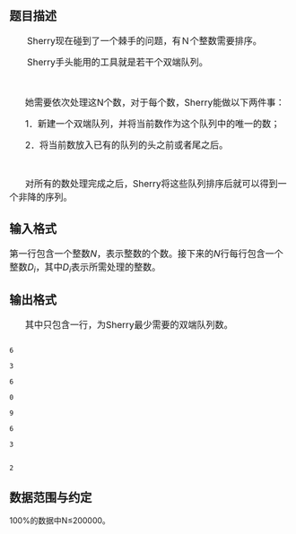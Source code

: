 ## 题目描述

<div style="margin: 13pt 0cm" align="center"></div>
<div>
 <span style="font-size: 12pt">       Sherry</span><span style="font-size: 12pt">现在碰到了一个棘手的问题，有Ｎ个整数需要排序。</span>
</div>
<div>
 <span style="font-size: 12pt">       Sherry</span><span style="font-size: 12pt">手头能用的工具就是若干个双端队列。</span>
</div>
<div>
 <span style="font-size: 12pt">       </span>
</div>
<div style="text-indent: 21pt">
 <span style="font-size: 12pt">她需要依次处理这</span><span style="font-size: 12pt">N</span><span style="font-size: 12pt">个数，对于每个数，</span><span style="font-size: 12pt">Sherry</span><span style="font-size: 12pt">能做以下两件事：</span>
</div>
<div style="margin: 0cm 0cm 0pt 39pt; text-indent: -18pt">
 <span style="font-size: 12pt">1．</span><span style="font-size: 12pt">新建一个双端队列，并将当前数作为这个队列中的唯一的数；</span>
</div>
<div style="margin: 0cm 0cm 0pt 39pt; text-indent: -18pt">
 <span style="font-size: 12pt">2．</span><span style="font-size: 12pt">将当前数放入已有的队列的头之前或者尾之后。</span>
</div>
<div style="margin: 0cm 0cm 0pt 21pt">
  
</div>
<div style="text-indent: 21pt">
 <span style="font-size: 12pt">对所有的数处理完成之后，</span><span style="font-size: 12pt">Sherry</span><span style="font-size: 12pt">将这些队列排序后就可以得到一个非降的序列。</span>
</div>

## 输入格式

<div>
 <span style="font-size: 12pt">第一行包含一个整数</span><i><span style="font-size: 12pt">N</span></i><span style="font-size: 12pt">，表示整数的个数。接下来的</span><i><span style="font-size: 12pt">N</span></i><span style="font-size: 12pt">行每行包含一个整数</span><i><span style="font-size: 12pt">D<sub>i</sub></span></i><span style="font-size: 12pt">，其中</span><i><span style="font-size: 12pt">D<sub>i</sub></span></i><span style="font-size: 12pt">表示所需处理的整数。</span>
</div>

## 输出格式

<div style="text-indent: 21pt">
 <span style="font-size: 12pt">其中只包含一行，为</span><span style="font-size: 12pt">Sherry</span><span style="font-size: 12pt">最少需要的双端队列数。</span>
</div>

```input1
6
3
6
0
9
6
3
```
```output1
2
```
## 数据范围与约定

<p>100%的数据中N≤200000。</p>

